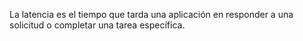 La latencia es el tiempo que tarda una aplicación en responder a una solicitud o completar una tarea específica.